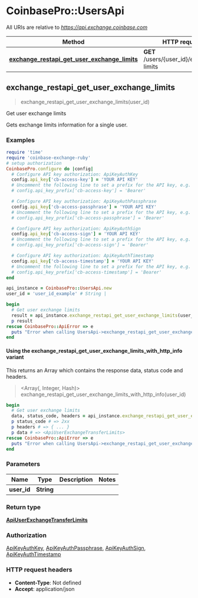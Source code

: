 # CoinbasePro::UsersApi

All URIs are relative to *https://api.exchange.coinbase.com*

| Method | HTTP request | Description |
| ------ | ------------ | ----------- |
| [**exchange_restapi_get_user_exchange_limits**](UsersApi.md#exchange_restapi_get_user_exchange_limits) | **GET** /users/{user_id}/exchange-limits | Get user exchange limits |


## exchange_restapi_get_user_exchange_limits

> <ApiUserExchangeTransferLimits> exchange_restapi_get_user_exchange_limits(user_id)

Get user exchange limits

Gets exchange limits information for a single user.

### Examples

```ruby
require 'time'
require 'coinbase-exchange-ruby'
# setup authorization
CoinbasePro.configure do |config|
  # Configure API key authorization: ApiKeyAuthKey
  config.api_key['cb-access-key'] = 'YOUR API KEY'
  # Uncomment the following line to set a prefix for the API key, e.g. 'Bearer' (defaults to nil)
  # config.api_key_prefix['cb-access-key'] = 'Bearer'

  # Configure API key authorization: ApiKeyAuthPassphrase
  config.api_key['cb-access-passphrase'] = 'YOUR API KEY'
  # Uncomment the following line to set a prefix for the API key, e.g. 'Bearer' (defaults to nil)
  # config.api_key_prefix['cb-access-passphrase'] = 'Bearer'

  # Configure API key authorization: ApiKeyAuthSign
  config.api_key['cb-access-sign'] = 'YOUR API KEY'
  # Uncomment the following line to set a prefix for the API key, e.g. 'Bearer' (defaults to nil)
  # config.api_key_prefix['cb-access-sign'] = 'Bearer'

  # Configure API key authorization: ApiKeyAuthTimestamp
  config.api_key['cb-access-timestamp'] = 'YOUR API KEY'
  # Uncomment the following line to set a prefix for the API key, e.g. 'Bearer' (defaults to nil)
  # config.api_key_prefix['cb-access-timestamp'] = 'Bearer'
end

api_instance = CoinbasePro::UsersApi.new
user_id = 'user_id_example' # String | 

begin
  # Get user exchange limits
  result = api_instance.exchange_restapi_get_user_exchange_limits(user_id)
  p result
rescue CoinbasePro::ApiError => e
  puts "Error when calling UsersApi->exchange_restapi_get_user_exchange_limits: #{e}"
end
```

#### Using the exchange_restapi_get_user_exchange_limits_with_http_info variant

This returns an Array which contains the response data, status code and headers.

> <Array(<ApiUserExchangeTransferLimits>, Integer, Hash)> exchange_restapi_get_user_exchange_limits_with_http_info(user_id)

```ruby
begin
  # Get user exchange limits
  data, status_code, headers = api_instance.exchange_restapi_get_user_exchange_limits_with_http_info(user_id)
  p status_code # => 2xx
  p headers # => { ... }
  p data # => <ApiUserExchangeTransferLimits>
rescue CoinbasePro::ApiError => e
  puts "Error when calling UsersApi->exchange_restapi_get_user_exchange_limits_with_http_info: #{e}"
end
```

### Parameters

| Name | Type | Description | Notes |
| ---- | ---- | ----------- | ----- |
| **user_id** | **String** |  |  |

### Return type

[**ApiUserExchangeTransferLimits**](ApiUserExchangeTransferLimits.md)

### Authorization

[ApiKeyAuthKey](../README.md#ApiKeyAuthKey), [ApiKeyAuthPassphrase](../README.md#ApiKeyAuthPassphrase), [ApiKeyAuthSign](../README.md#ApiKeyAuthSign), [ApiKeyAuthTimestamp](../README.md#ApiKeyAuthTimestamp)

### HTTP request headers

- **Content-Type**: Not defined
- **Accept**: application/json

